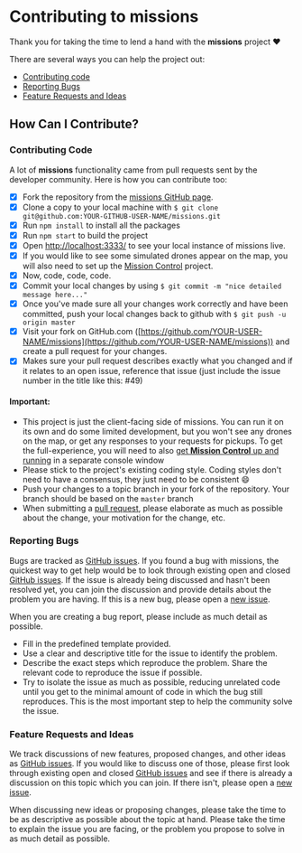 # Contributing to missions

Thank you for taking the time to lend a hand with the **missions** project ❤️

There are several ways you can help the project out:

* [Contributing code](#contributing-code)
* [Reporting Bugs](#reporting-bugs)
* [Feature Requests and Ideas](#feature-requests-and-ideas)

## How Can I Contribute?

### Contributing Code

A lot of **missions** functionality came from pull requests sent by the developer community. Here is how you can contribute too:

- [x] Fork the repository from the [missions GitHub page](https://github.com/DAVFoundation/missions).
- [x] Clone a copy to your local machine with `$ git clone git@github.com:YOUR-GITHUB-USER-NAME/missions.git`
- [x] Run `npm install` to install all the packages
- [x] Run `npm start` to build the project 
- [x] Open [http://localhost:3333/](http://localhost:3333/) to see your local instance of missions live.
- [x] If you would like to see some simulated drones appear on the map, you will also need to set up the [Mission Control](https://github.com/DAVFoundation/missioncontrol/blob/master/CONTRIBUTING.md) project.
- [x] Now, code, code, code.
- [x] Commit your local changes by using `$ git commit -m "nice detailed message here..."`
- [x] Once you've made sure all your changes work correctly and have been committed, push your local changes back to github with `$ git push -u origin master`
- [x] Visit your fork on GitHub.com ([https://github.com/YOUR-USER-NAME/missions](https://github.com/YOUR-USER-NAME/missions)) and create a pull request for your changes.
- [x] Makes sure your pull request describes exactly what you changed and if it relates to an open issue, reference that issue (just include the issue number in the title like this: #49)

#### Important:

* This project is just the client-facing side of missions. You can run it on its own and do some limited development, but you won't see any drones on the map, or get any responses to your requests for pickups. To get the full-experience, you will need to also [get **Mission Control** up and running](https://github.com/DAVFoundation/missioncontrol/blob/master/CONTRIBUTING.md) in a separate console window
* Please stick to the project's existing coding style. Coding styles don't need to have a consensus, they just need to be consistent :smile:
* Push your changes to a topic branch in your fork of the repository. Your branch should be based on the `master` branch
* When submitting a [pull request](https://help.github.com/articles/using-pull-requests/), please elaborate as much as possible about the change, your motivation for the change, etc.


### Reporting Bugs

Bugs are tracked as [GitHub issues](https://github.com/DAVfoundation/missions/issues). If you found a bug with missions, the quickest way to get help would be to look through existing open and closed [GitHub issues](https://github.com/DAVfoundation/missions/issues?q=is%3Aissue). If the issue is already being discussed and hasn't been resolved yet, you can join the discussion and provide details about the problem you are having. If this is a new bug, please open a [new issue](https://github.com/DAVfoundation/missions/issues/new).

When you are creating a bug report, please include as much detail as possible.

* Fill in the predefined template provided.
* Use a clear and descriptive title for the issue to identify the problem.
* Describe the exact steps which reproduce the problem. Share the relevant code to reproduce the issue if possible.
* Try to isolate the issue as much as possible, reducing unrelated code until you get to the minimal amount of code in which the bug still reproduces. This is the most important step to help the community solve the issue.

### Feature Requests and Ideas

We track discussions of new features, proposed changes, and other ideas as [GitHub issues](https://github.com/DAVfoundation/missions/issues). If you would like to discuss one of those, please first look through existing open and closed [GitHub issues](https://github.com/DAVfoundation/missions/issues?q=is%3Aissue) and see if there is already a discussion on this topic which you can join. If there isn't, please open a [new issue](https://github.com/DAVfoundation/missions/issues/new).

When discussing new ideas or proposing changes, please take the time to be as descriptive as possible about the topic at hand. Please take the time to explain the issue you are facing, or the problem you propose to solve in as much detail as possible.
